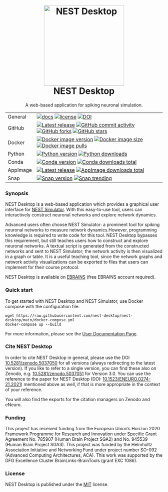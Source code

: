 <h1 align="center">
  <img src="https://raw.githubusercontent.com/nest-desktop/nest-desktop/0a3c75e38ed85b5ee952773450eb61cf6e7dc821/icons/icon.png" width="256" alt="NEST Desktop">
  <br />
  NEST Desktop
</h1>

<p align="center">
  A web-based application for spiking neuronal simulation.
</p>

| | |
| - | - |
| General | [![docs](https://img.shields.io/readthedocs/nest-desktop?label=Documentation&logo=readthedocs&logoColor=white)](https://nest-desktop.readthedocs.io) [![license](https://img.shields.io/github/license/nest-desktop/nest-desktop)](https://github.com/nest-desktop/nest-desktop/blob/main/LICENSE) [![DOI](https://img.shields.io/badge/DOI-10.1523%2Feneuro.0274--21.2021-blue)](https://doi.org/10.1523/eneuro.0274-21.2021) |
| GitHub | [![Latest release](https://img.shields.io/github/release/nest-desktop/nest-desktop.svg?color=brightgreen&label=latest%20release&logo=github&logoColor=white)](https://github.com/nest-desktop/nest-desktop/releases) [![GitHub commit activity](https://img.shields.io/github/commit-activity/y/nest-desktop/nest-desktop?color=%23ff6633)](https://github.com/nest-desktop/nest-desktop/commits/main) [![GitHub forks](https://img.shields.io/github/forks/nest-desktop/nest-desktop?style=social)](https://github.com/nest-desktop/nest-desktop/network/members) [![GitHub stars](https://img.shields.io/github/stars/nest-desktop/nest-desktop?style=social)](https://github.com/nest-desktop/nest-desktop/stargazers) |
| Docker | [![Docker image version](https://img.shields.io/docker/v/nest/nest-desktop/latest?label=Docker&logo=docker&logoColor=white)](https://hub.docker.com/r/nest/nest-desktop) [![Docker image size](https://img.shields.io/docker/image-size/nest/nest-desktop/latest)](https://hub.docker.com/r/nest/nest-desktop) [![Docker image pulls](https://img.shields.io/docker/pulls/nest/nest-desktop)](https://hub.docker.com/r/nest/nest-desktop) |
| Python | [![Python version](https://img.shields.io/pypi/v/nest-desktop?label=Python&logo=python&logoColor=white)](https://pypi.org/project/nest-desktop/) [![Python downloads](https://img.shields.io/pypi/dm/nest-desktop)](https://pypi.org/project/nest-desktop/) |
| Conda | [![Conda version](https://img.shields.io/conda/vn/conda-forge/nest-desktop?logo=conda-forge&logoColor=white)](https://anaconda.org/conda-forge/nest-desktop) [![Conda downloads total](https://img.shields.io/conda/dn/conda-forge/nest-desktop)](https://anaconda.org/conda-forge/nest-desktop) |
| AppImage | [![Latest release](https://img.shields.io/github/release/nest-desktop/nest-desktop-appImage.svg?color=brightgreen&label=AppImage&logo=linux&logoColor=white)](https://github.com/nest-desktop/nest-desktop-appImage/releases) [![AppImage downloads total](https://img.shields.io/github/downloads/nest-desktop/nest-desktop-appImage/total)](https://anaconda.org/conda-forge/nest-desktop)
| Snap | [![Snap version](https://snapcraft.io/nest-desktop/badge.svg)](https://snapcraft.io/nest-desktop) [![Snap trending](https://snapcraft.io/nest-desktop/trending.svg?name=0)](https://snapcraft.io/nest-desktop) |


### Synopsis

NEST Desktop is a web-based application which provides a graphical user interface for [NEST
Simulator](https://nest-simulator.org). With this easy-to-use tool, users can interactively construct neuronal networks
and explore network dynamics.

Advanced users often choose NEST Simulator: a prominent tool for spiking neuronal networks to measure network
dynamics.However, programming knowledge is required to write code for this tool. NEST Desktop bypasses this requirement,
but still teaches users how to construct and explore neuronal networks. A textual script is generated from the
constructed networks and sent to NEST Simulator; the network activity is then visualized in a graph or table. It is a
useful teaching tool, since the network graphs and network activity visualizations can be exported to files that users
can implement for their course protocol.

NEST Desktop is available on [EBRAINS](https://ebrains.eu/service/nest-desktop) (free EBRAINS account required).

### Quick start

To get started with NEST Desktop and NEST Simulator, use Docker compose with the configuration file:

```
wget https://raw.githubusercontent.com/nest-desktop/nest-desktop/main/docker-compose.yml
docker-compose up --build
```

For more information, please see the [User Documentation Page](https://nest-desktop.readthedocs.io).

### Cite NEST Desktop

In order to cite NEST Desktop in general, please use the DOI
[10.5281/zenodo.5037050](https://doi.org/10.5281/zenodo.5037050) for all versions (always redirecting to the latest
version). If you like to refer to a single version, you can find these also on Zenodo, e.g.
[10.5281/zenodo.5037051](https://doi.org/10.5281/zenodo.5037051) for Version 3.0. You can use the reference to the paper
for NEST Desktop (DOI: [10.1523/ENEURO.0274-21.2021](https://doi.org/10.1523/ENEURO.0274-21.2021)) mentioned above as
well, if that is more appropriate in the context of your reference.

You will also find the exports for the citation managers on Zenodo and eNeuro.

### Funding

This project has received funding from the European Union’s Horizon 2020 Framework Programme for Research and Innovation
under Specific Grant Agreement No. 785907 (Human Brain Project SGA2) and No. 945539 (Human Brain Project SGA3). This
project was funded by the Helmholtz Association Initiative and Networking Fund under project number SO-092 (Advanced
Computing Architectures, ACA). This work was supported by the DFG Excellence Cluster BrainLinks-BrainTools (grant EXC
1086).

### License

NEST Desktop is published under the [MIT](LICENSE) license.
